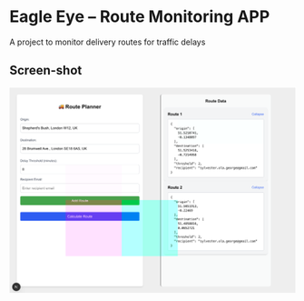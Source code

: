 # Eagle Eye – Route Monitoring APP

A project to monitor delivery routes for traffic delays

## Screen-shot

![Eagle Eye Logo](https://github.com/geob70/route-tracker-ui/blob/main/assets/eagle-eye.png)
